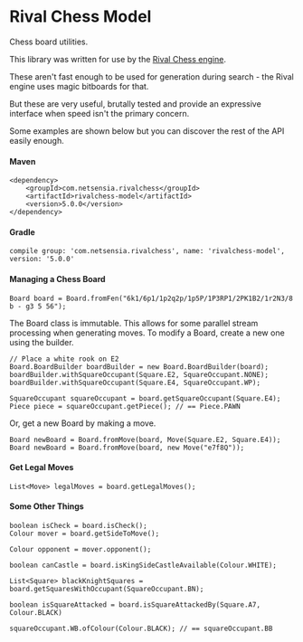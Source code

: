 Rival Chess Model
=================

Chess board utilities. 

This library was written for use by the [Rival Chess engine](https://github.com/chris-moreton/rivalchess-engine).

These aren't fast enough to be used for generation during search - the Rival engine uses magic bitboards for that.

But these are very useful, brutally tested and provide an expressive interface when speed isn't the primary concern.

Some examples are shown below but you can discover the rest of the API easily enough.

#### Maven

    <dependency>
        <groupId>com.netsensia.rivalchess</groupId>
        <artifactId>rivalchess-model</artifactId>
        <version>5.0.0</version>
    </dependency>
    
#### Gradle

    compile group: 'com.netsensia.rivalchess', name: 'rivalchess-model', version: '5.0.0'

#### Managing a Chess Board

    Board board = Board.fromFen("6k1/6p1/1p2q2p/1p5P/1P3RP1/2PK1B2/1r2N3/8 b - g3 5 56");
    
The Board class is immutable. This allows for some parallel stream processing when generating moves.
To modify a Board, create a new one using the builder.

    // Place a white rook on E2
    Board.BoardBuilder boardBuilder = new Board.BoardBuilder(board);
    boardBuilder.withSquareOccupant(Square.E2, SquareOccupant.NONE);
    boardBuilder.withSquareOccupant(Square.E4, SquareOccupant.WP);
    
    SquareOccupant squareOccupant = board.getSquareOccupant(Square.E4);
    Piece piece = squareOccupant.getPiece(); // == Piece.PAWN
        
Or, get a new Board by making a move.

    Board newBoard = Board.fromMove(board, Move(Square.E2, Square.E4));
    Board newBoard = Board.fromMove(board, new Move("e7f8Q"));
    
#### Get Legal Moves

    List<Move> legalMoves = board.getLegalMoves();
    
#### Some Other Things

    boolean isCheck = board.isCheck();
    Colour mover = board.getSideToMove();
    
    Colour opponent = mover.opponent();
    
    boolean canCastle = board.isKingSideCastleAvailable(Colour.WHITE);

    List<Square> blackKnightSquares = board.getSquaresWithOccupant(SquareOccupant.BN);

    boolean isSquareAttacked = board.isSquareAttackedBy(Square.A7, Colour.BLACK)
    
    squareOccupant.WB.ofColour(Colour.BLACK); // == squareOccupant.BB
